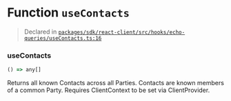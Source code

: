 # Function `useContacts`
> Declared in [`packages/sdk/react-client/src/hooks/echo-queries/useContacts.ts:16`](https://github.com/dxos/protocols/blob/main/packages/sdk/react-client/src/hooks/echo-queries/useContacts.ts#L16)




### useContacts
```ts
() => any[]
```
Returns all known Contacts across all Parties.
Contacts are known members of a common Party.
Requires ClientContext to be set via ClientProvider.